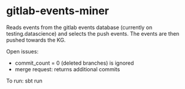 # gitlab-events-miner

Reads events from the gitlab events database (currently on testing.datascience) and selects the push events. The events are then pushed towards the KG.

Open issues:
 - commit_count = 0 (deleted branches) is ignored
 - merge request: returns additional commits

To run: 
sbt run
